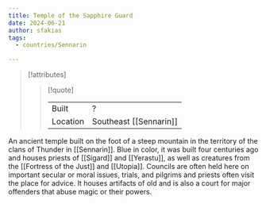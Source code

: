 ```yaml
---
title: Temple of the Sapphire Guard
date: 2024-06-21
author: sfakias
tags:
  - countries/Sennarin

---
```

> [!attributes]
> 
> > [!quote]
> >
> > | | |
> > | --- | --- |
> > | Built | ? |
> > | Location | Southeast [[Sennarin]] |

An ancient temple built on the foot of a steep mountain in the territory of the clans of Thunder in [[Sennarin]]. Blue in color, it was built four centuries ago and houses priests of [[Sigard]] and [[Yerastu]], as well as creatures from the [[Fortress of the Just]] and [[Utopia]]. Councils are often held here on important secular or moral issues, trials, and pilgrims and priests often visit the place for advice. It houses artifacts of old and is also a court for major offenders that abuse magic or their powers.